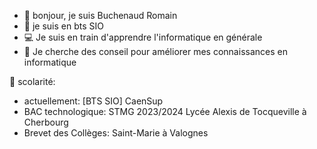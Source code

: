 - 👋 bonjour, je suis Buchenaud Romain
- 💼 je suis en bts SIO
- 💻 Je suis en train d'apprendre l'informatique en générale
- 🤔 Je cherche des conseil pour améliorer mes connaissances en informatique

🏫 scolarité:
- actuellement: [BTS SIO] CaenSup 
- BAC technologique: STMG 2023/2024 Lycée Alexis de Tocqueville à Cherbourg
- Brevet des Collèges: Saint-Marie à Valognes
